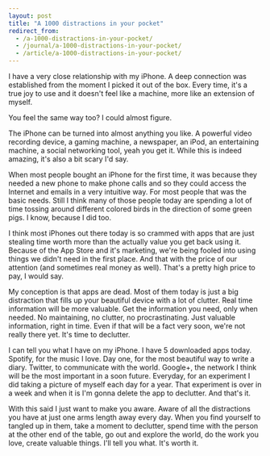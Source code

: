 ```yaml
---
layout: post
title: "A 1000 distractions in your pocket"
redirect_from:
  - /a-1000-distractions-in-your-pocket/
  - /journal/a-1000-distractions-in-your-pocket/
  - /article/a-1000-distractions-in-your-pocket/
---
```


I have a very close relationship with my iPhone. A deep connection was established from the moment I picked it out of the box. Every time, it's a true joy to use and it doesn't feel like a machine, more like an extension of myself.

You feel the same way too? I could almost figure.

The iPhone can be turned into almost anything you like. A powerful video recording device, a gaming machine, a newspaper, an iPod, an entertaining machine, a social networking tool, yeah you get it. While this is indeed amazing, it's also a bit scary I'd say.

When most people bought an iPhone for the first time, it was because they needed a new phone to make phone calls and so they could access the Internet and emails in a very intuitive way. For most people that was the basic needs. Still I think many of those people today are spending a lot of time tossing around different colored birds in the direction of some green pigs. I know, because I did too.

I think most iPhones out there today is so crammed with apps that are just stealing time worth more than the actually value you get back using it. Because of the App Store and it's marketing, we're being fooled into using things we didn't need in the first place. And that with the price of our attention (and sometimes real money as well). That's a pretty high price to pay, I would say.

My conception is that apps are dead. Most of them today is just a big distraction that fills up your beautiful device with a lot of clutter. Real time information will be more valuable. Get the information you need, only when needed. No maintaining, no clutter, no procrastinating. Just valuable information, right in time. Even if that will be a fact very soon, we're not really there yet. It's time to declutter.

I can tell you what I have on my iPhone. I have 5 downloaded apps today. Spotify, for the music I love. Day one, for the most beautiful way to write a diary. Twitter, to communicate with the world. Google+, the network I think will be the most important in a soon future. Everyday, for an experiment I did taking a picture of myself each day for a year. That experiment is over in a week and when it is I'm gonna delete the app to declutter. And that's it.

With this said I just want to make you aware. Aware of all the distractions you have at just one arms length away every day. When you find yourself to tangled up in them, take a moment to declutter, spend time with the person at the other end of the table, go out and explore the world, do the work you love, create valuable things. I'll tell you what. It's worth it.
